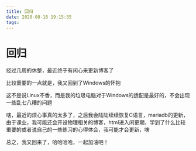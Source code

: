 ```yaml
---
title: 回归
date: 2020-08-16 19:15:35
tags:
---
```


# 回归

经过几周的休整，最近终于有闲心来更新博客了

<!--more-->

比较重要的一点就是，我又回到了Windows的怀抱

这不是说Linux不香，而是我的垃圾电脑对于Windows的适配是最好的，不会出现一些乱七八糟的问题

嗐，最近的烦心事真的太多了，之后我会陆陆续续恢复C语言，mariadb的更新，由于课业，我可能还会开设物理相关的博客，html进入闲更期，学到了什么比较重要的或者说自己的一些练习的心得体会，我可能才会更新，嗐

总之，我又回来了，哈哈哈哈，一起加油吧！
